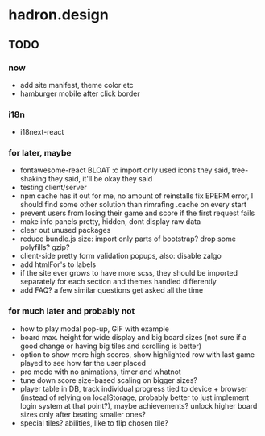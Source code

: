 # hadron.design

## TODO
### now
- add site manifest, theme color etc 
- hamburger mobile after click border

### i18n
- i18next-react

### for later, maybe
- fontawesome-react BLOAT :c import only used icons they said, tree-shaking they said, it'll be okay they said
- testing client/server
- npm cache has it out for me, no amount of reinstalls fix EPERM error, I should find some other solution than rimrafing .cache on every start
- prevent users from losing their game and score if the first request fails
- make info panels pretty, hidden, dont display raw data
- clear out unused packages
- reduce bundle.js size: import only parts of bootstrap? drop some polyfills? gzip?
- client-side pretty form validation popups, also: disable zalgo
- add htmlFor's to labels
- if the site ever grows to have more scss, they should be imported separately for each section and themes handled differently
- add FAQ? a few similar questions get asked all the time

### for much later and probably not
- how to play modal pop-up, GIF with example
- board max. height for wide display and big board sizes (not sure if a good change or having big tiles and scrolling is better)
- option to show more high scores, show highlighted row with last game played to see how far the user placed
- pro mode with no animations, timer and whatnot
- tune down score size-based scaling on bigger sizes?
- player table in DB, track individual progress tied to device + browser (instead of relying on localStorage, probably better to just implement login system at that point?), maybe achievements? unlock higher board sizes only after beating smaller ones?
- special tiles? abilities, like to flip chosen tile?